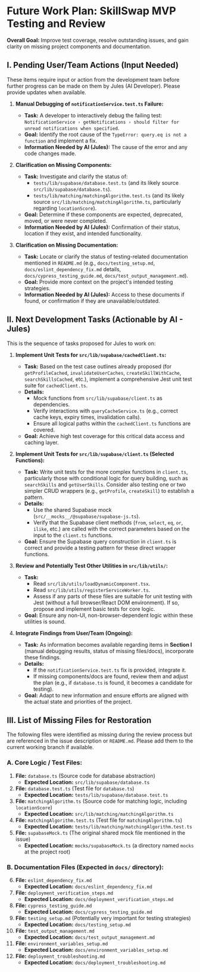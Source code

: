 # Future Work Plan: SkillSwap MVP Testing and Review

**Overall Goal:** Improve test coverage, resolve outstanding issues, and gain clarity on missing project components and documentation.

## I. Pending User/Team Actions (Input Needed)

These items require input or action from the development team before further progress can be made on them by Jules (AI Developer). Please provide updates when available.

1.  **Manual Debugging of `notificationService.test.ts` Failure:**
    *   **Task:** A developer to interactively debug the failing test: `NotificationService › getNotifications › should filter for unread notifications when specified`.
    *   **Goal:** Identify the root cause of the `TypeError: query.eq is not a function` and implement a fix.
    *   **Information Needed by AI (Jules):** The cause of the error and any code changes made.

2.  **Clarification on Missing Components:**
    *   **Task:** Investigate and clarify the status of:
        *   `tests/lib/supabase/database.test.ts` (and its likely source `src/lib/supabase/database.ts`).
        *   `tests/lib/matching/matchingAlgorithm.test.ts` (and its likely source `src/lib/matching/matchingAlgorithm.ts`, particularly regarding `locationScore`).
    *   **Goal:** Determine if these components are expected, deprecated, moved, or were never completed.
    *   **Information Needed by AI (Jules):** Confirmation of their status, location if they exist, and intended functionality.

3.  **Clarification on Missing Documentation:**
    *   **Task:** Locate or clarify the status of testing-related documentation mentioned in `README.md` (e.g., `docs/testing_setup.md`, `docs/eslint_dependency_fix.md` details, `docs/cypress_testing_guide.md`, `docs/test_output_management.md`).
    *   **Goal:** Provide more context on the project's intended testing strategies.
    *   **Information Needed by AI (Jules):** Access to these documents if found, or confirmation if they are unavailable/outdated.

## II. Next Development Tasks (Actionable by AI - Jules)

This is the sequence of tasks proposed for Jules to work on:

1.  **Implement Unit Tests for `src/lib/supabase/cachedClient.ts`:**
    *   **Task:** Based on the test case outlines already proposed (for `getProfileCached`, `invalidateUserCaches`, `createSkillWithCache`, `searchSkillsCached`, etc.), implement a comprehensive Jest unit test suite for `cachedClient.ts`.
    *   **Details:**
        *   Mock functions from `src/lib/supabase/client.ts` as dependencies.
        *   Verify interactions with `queryCacheService.ts` (e.g., correct cache keys, expiry times, invalidation calls).
        *   Ensure all logical paths within the `cachedClient.ts` functions are covered.
    *   **Goal:** Achieve high test coverage for this critical data access and caching layer.

2.  **Implement Unit Tests for `src/lib/supabase/client.ts` (Selected Functions):**
    *   **Task:** Write unit tests for the more complex functions in `client.ts`, particularly those with conditional logic for query building, such as `searchSkills` and `getUserSkills`. Consider also testing one or two simpler CRUD wrappers (e.g., `getProfile`, `createSkill`) to establish a pattern.
    *   **Details:**
        *   Use the shared Supabase mock (`src/__mocks__/@supabase/supabase-js.ts`).
        *   Verify that the Supabase client methods (`from`, `select`, `eq`, `or`, `ilike`, etc.) are called with the correct parameters based on the input to the `client.ts` functions.
    *   **Goal:** Ensure the Supabase query construction in `client.ts` is correct and provide a testing pattern for these direct wrapper functions.

3.  **Review and Potentially Test Other Utilities in `src/lib/utils/`:**
    *   **Task:**
        *   Read `src/lib/utils/loadDynamicComponent.tsx`.
        *   Read `src/lib/utils/registerServiceWorker.ts`.
        *   Assess if any parts of these files are suitable for unit testing with Jest (without a full browser/React DOM environment). If so, propose and implement basic tests for core logic.
    *   **Goal:** Ensure any non-UI, non-browser-dependent logic within these utilities is sound.

4.  **Integrate Findings from User/Team (Ongoing):**
    *   **Task:** As information becomes available regarding items in **Section I** (manual debugging results, status of missing files/docs), incorporate these findings.
    *   **Details:**
        *   If the `notificationService.test.ts` fix is provided, integrate it.
        *   If missing components/docs are found, review them and adjust the plan (e.g., if `database.ts` is found, it becomes a candidate for testing).
    *   **Goal:** Adapt to new information and ensure efforts are aligned with the actual state and priorities of the project.

## III. List of Missing Files for Restoration

The following files were identified as missing during the review process but are referenced in the issue description or `README.md`. Please add them to the current working branch if available.

### A. Core Logic / Test Files:

1.  **File:** `database.ts` (Source code for database abstraction)
    *   **Expected Location:** `src/lib/supabase/database.ts`
2.  **File:** `database.test.ts` (Test file for `database.ts`)
    *   **Expected Location:** `tests/lib/supabase/database.test.ts`
3.  **File:** `matchingAlgorithm.ts` (Source code for matching logic, including `locationScore`)
    *   **Expected Location:** `src/lib/matching/matchingAlgorithm.ts`
4.  **File:** `matchingAlgorithm.test.ts` (Test file for `matchingAlgorithm.ts`)
    *   **Expected Location:** `tests/lib/matching/matchingAlgorithm.test.ts`
5.  **File:** `supabaseMock.ts` (The original shared mock file mentioned in the issue)
    *   **Expected Location:** `mocks/supabaseMock.ts` (a directory named `mocks` at the project root)

### B. Documentation Files (Expected in `docs/` directory):

6.  **File:** `eslint_dependency_fix.md`
    *   **Expected Location:** `docs/eslint_dependency_fix.md`
7.  **File:** `deployment_verification_steps.md`
    *   **Expected Location:** `docs/deployment_verification_steps.md`
8.  **File:** `cypress_testing_guide.md`
    *   **Expected Location:** `docs/cypress_testing_guide.md`
9.  **File:** `testing_setup.md` (Potentially very important for testing strategies)
    *   **Expected Location:** `docs/testing_setup.md`
10. **File:** `test_output_management.md`
    *   **Expected Location:** `docs/test_output_management.md`
11. **File:** `environment_variables_setup.md`
    *   **Expected Location:** `docs/environment_variables_setup.md`
12. **File:** `deployment_troubleshooting.md`
    *   **Expected Location:** `docs/deployment_troubleshooting.md`
